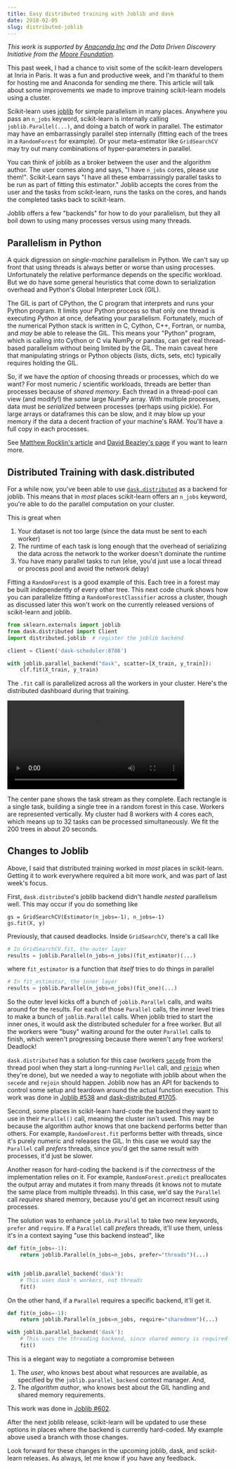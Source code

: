```yaml
---
title: Easy distributed training with Joblib and dask
date: 2018-02-05
slug: distributed-joblib
---
```


*This work is supported by [Anaconda Inc](http://anaconda.com/) and the Data
Driven Discovery Initiative from the [Moore
Foundation](https://www.moore.org/).*

This past week, I had a chance to visit some of the scikit-learn developers at
Inria in Paris. It was a fun and productive week, and I'm thankful to them for
hosting me and Anaconda for sending me there. This article will talk about some
improvements we made to improve training scikit-learn models using a cluster.

Scikit-learn uses [joblib](https://pythonhosted.org/joblib/parallel.html) for
simple parallelism in many places. Anywhere you pass an ``n_jobs`` keyword,
scikit-learn is internally calling `joblib.Parallel(...)`, and doing a batch of
work in parallel. The estimator may have an embarrassingly parallel step
internally (fitting each of the trees in a `RandomForest` for example). Or your
meta-estimator like `GridSearchCV` may try out many combinations of
hyper-parameters in parallel.

You can think of joblib as a broker between the user and the algorithm author.
The user comes along and says, "I have `n_jobs` cores, please use them!".
Scikit-Learn says "I have all these embarrassingly parallel tasks to be run as
part of fitting this estimator." Joblib accepts the cores from the user and the
tasks from scikit-learn, runs the tasks on the cores, and hands the completed
tasks back to scikit-learn.

Joblib offers a few "backends" for how to do your parallelism, but they all boil
down to using many processes versus using many threads.

## Parallelism in Python

A quick digression on *single-machine* parallelism in Python. We can't say up
front that using threads is always better or worse than using processes.
Unfortunately the relative performance depends on the specific workload. But we
do have some general heuristics that come down to serialization overhead and
Python's Global Interpreter Lock (GIL).

The GIL is part of CPython, the C program that interprets and runs your Python
program. It limits your Python process so that only one thread is executing
*Python* at once, defeating your parallelism. Fortunately, much of the numerical
Python stack is written in C, Cython, C++, Fortran, or numba, and *may* be able
to release the GIL. This means your "Python" program, which is calling into
Cython or C via NumPy or pandas, can get real thread-based parallelism without
being limited by the GIL. The main caveat here that manipulating strings or
Python objects (lists, dicts, sets, etc) typically requires holding the GIL.

So, if we have the *option* of choosing threads or processes, which do we want?
For most numeric / scientific workloads, threads are better than processes
because of *shared memory*. Each thread in a thread-pool can view (and modify!)
the *same* large NumPy array. With multiple processes, data must be *serialized*
between processes (perhaps using pickle). For large arrays or dataframes this
can be slow, and it may blow up your memory if the data a decent fraction of
your machine's RAM. You'll have a full copy in each processes.

See [Matthew Rocklin's
article](http://matthewrocklin.com/blog/work/2015/03/10/PyData-GIL) and [David
Beazley's page](http://www.dabeaz.com/GIL/) if you want to learn more.

## Distributed Training with dask.distributed

For a while now, you've been able to use
[`dask.distributed`](http://distributed.readthedocs.io/en/latest/) as a
backend for joblib. This means that in *most* places scikit-learn offers an
`n_jobs` keyword, you're able to do the parallel computation on your cluster.

This is great when

1. Your dataset is not too large (since the data must be sent to each worker)
2. The runtime of each task is long enough that the overhead of serializing the
   data across the network to the worker doesn't dominate the runtime
3. You have many parallel tasks to run (else, you'd just use a local thread or
   process pool and avoid the network delay)

Fitting a `RandomForest` is a good example of this. Each tree in a forest may be
built independently of every other tree. This next code chunk shows how you can
parallelize fitting a `RandomForestClassifier` across a cluster, though as
discussed later this won't work on the currently released versions of
scikit-learn and joblib.

```python
from sklearn.externals import joblib
from dask.distributed import Client
import distributed.joblib  # register the joblib backend

client = Client('dask-scheduler:8786')

with joblib.parallel_backend("dask", scatter=[X_train, y_train]):
    clf.fit(X_train, y_train)
```

The `.fit` call is parallelized across all the workers in your cluster. Here's
the distributed dashboard during that training.

<video src="/images/distributed-joblib-cluster.webm" autoplay controls loop width="80%">
  Your browser doesn't support HTML5 video.
</video>

The center pane shows the task stream as they complete. Each rectangle is a
single task, building a single tree in a random forest in this case. Workers are
represented vertically. My cluster had 8 workers with 4 cores each, which means
up to 32 tasks can be processed simultaneously. We fit the 200 trees in about 20
seconds.

## Changes to Joblib

Above, I said that distributed training worked in *most* places in scikit-learn.
Getting it to work everywhere required a bit more work, and was part of last
week's focus.

First, `dask.distributed`'s joblib backend didn't handle *nested* parallelism
well. This may occur if you do something like

```pytohn
gs = GridSearchCV(Estimator(n_jobs=-1), n_jobs=-1)
gs.fit(X, y)
```

Previously, that caused deadlocks. Inside `GridSearchCV`, there's a call like

```python
# In GridSearchCV.fit, the outer layer
results = joblib.Parallel(n_jobs=n_jobs)(fit_estimator)(...)
```

where `fit_estimator` is a function that *itself* tries to do things in parallel

```python
# In fit_estimator, the inner layer
results = joblib.Parallel(n_jobs=n_jobs)(fit_one)(...)
```

So the outer level kicks off a bunch of `joblib.Parallel` calls, and waits
around for the results. For each of those `Parallel` calls, the inner level
tries to make a bunch of `joblib.Parallel` calls. When joblib tried to start the
inner ones, it would ask the distributed scheduler for a free worker. But all
the workers were "busy" waiting around for the outer `Parallel` calls to finish,
which weren't progressing because there weren't any free workers! Deadlock!

`dask.distributed` has a solution for this case (workers
[`secede`](http://distributed.readthedocs.io/en/latest/api.html#distributed.secede)
from the thread pool when they start a long-running `Parllel` call, and
[`rejoin`](http://distributed.readthedocs.io/en/latest/api.html#distributed.rejoin)
when they're done), but we needed a way to negotiate with joblib about when the
`secede` and `rejoin` should happen. Joblib now has an API for backends to
control some setup and teardown around the actual function execution. This work
was done in [Joblib #538](https://github.com/joblib/joblib/pull/538) and
[dask-distributed #1705](https://github.com/dask/distributed/pull/1705).

Second, some places in scikit-learn hard-code the backend they want to use in
their `Parallel()` call, meaning the cluster isn't used. This may be because the
algorithm author knows that one backend performs better than others. For
example, `RandomForest.fit` performs better with threads, since it's purely
numeric and releases the GIL. In this case we would say the `Parallel` call
*prefers* threads, since you'd get the same result with processes, it'd just be
slower.

Another reason for hard-coding the backend is if the *correctness* of the
implementation relies on it. For example, `RandomForest.predict` preallocates
the output array and mutates it from many threads (it knows not to mutate the
same place from multiple threads). In this case, we'd say the `Parallel` call
*requires* shared memory, because you'd get an incorrect result using processes.

The solution was to enhance `joblib.Parallel` to take two new keywords, `prefer`
and `require`. If a `Parallel` call *prefers* threads, it'll use them, unless
it's in a context saying "use this backend instead", like

```python
def fit(n_jobs=-1):
    return joblib.Parallel(n_jobs=n_jobs, prefer="threads")(...)


with joblib.parallel_backend('dask'):
    # This uses dask's workers, not threads
    fit()
```

On the other hand, if a `Parallel` requires a specific backend, it'll get it.

```python
def fit(n_jobs=-1):
    return joblib.Parallel(n_jobs=n_jobs, require="sharedmem")(...)

with joblib.parallel_backend('dask'):
    # This uses the threading backend, since shared memory is required
    fit()
```

This is a elegant way to negotiate a compromise between

1. The *user*, who knows best about what resources are available, as specified
   by the `joblib.parallel_backend` context manager. And,
2. The *algorithm author*, who knows best about the GIL handling and shared
   memory requirements.

This work was done in [Joblib #602](https://github.com/joblib/joblib/pull/602).

After the next joblib release, scikit-learn will be updated to use these options
in places where the backend is currently hard-coded. My example above used a
branch with those changes.

Look forward for these changes in the upcoming joblib, dask, and scikit-learn
releases. As always, let me know if you have any feedback.
